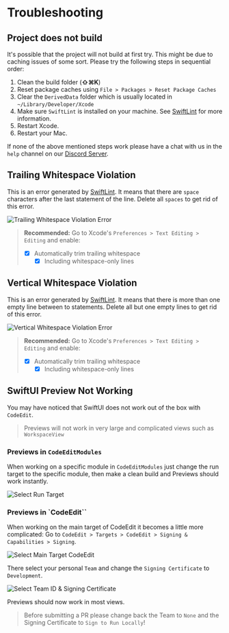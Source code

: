 # Troubleshooting

## Project does not build

It's possible that the project will not build at first try. This might be due to caching issues of some sort.
Please try the following steps in sequential order:

1. Clean the build folder (**⇧⌘K**)
2. Reset package caches using `File > Packages > Reset Package Caches`
3. Clear the `DerivedData` folder which is usually located in `~/Library/Developer/Xcode`
4. Make sure `SwiftLint` is installed on your machine. See [SwiftLint](./Code-Style#swiftlint) for more information.
5. Restart Xcode.
6. Restart your Mac.

If none of the above mentioned steps work please have a chat with us in the `help` channel on our [Discord Server](https://discord.gg/vChUXVf9Em).

## Trailing Whitespace Violation

This is an error generated by [SwiftLint](./Code-Style#swiftlint). It means that there are `space` characters after the last statement of the line. Delete all `spaces` to get rid of this error.

![Trailing Whitespace Violation Error](https://user-images.githubusercontent.com/9460130/162329714-e07989f3-1415-4725-9fdf-c9e5e9638a79.png)

> **Recommended:** Go to Xcode's `Preferences > Text Editing > Editing` and enable:
>
> - [x] Automatically trim trailing whitespace
>   - [x] Including whitespace-only lines

## Vertical Whitespace Violation

This is an error generated by [SwiftLint](./Code-Style#swiftlint). It means that there is more than one empty line between to statements. Delete all but one empty lines to get rid of this error.

![Vertical Whitespace Violation Error](https://user-images.githubusercontent.com/9460130/162329769-4a44383f-df64-4faf-9a28-b0f3efa23589.png)

> **Recommended:** Go to Xcode's `Preferences > Text Editing > Editing` and enable:
>
> - [x] Automatically trim trailing whitespace
>   - [x] Including whitespace-only lines

## SwiftUI Preview Not Working

You may have noticed that SwiftUI does not work out of the box with `CodeEdit`.

> Previews will not work in very large and complicated views such as `WorkspaceView`

### Previews in `CodeEditModules`

When working on a specific module in `CodeEditModules` just change the run target to the specific module, then make a clean build and Previews should work instantly.

![Select Run Target](https://user-images.githubusercontent.com/9460130/163902910-d99487b0-e7cd-4948-84d8-061c864b93d7.png)

### Previews in `CodeEdit``

When working on the main target of CodeEdit it becomes a little more complicated: Go to `CodeEdit > Targets > CodeEdit > Signing & Capabilities > Signing`.

![Select Main Target `CodeEdit`](https://user-images.githubusercontent.com/9460130/163903142-7cf14b18-67d5-49b7-953d-a223b084621c.png)

There select your personal `Team` and change the `Signing Certificate` to `Development`.

![Select Team ID & Signing Certificate](https://user-images.githubusercontent.com/9460130/163903188-2ae2c683-9d31-4051-b08a-57a59d44df5e.png)

Previews should now work in most views.

> Before submitting a PR please change back the Team to `None` and the Signing Certificate to `Sign to Run Locally`!
